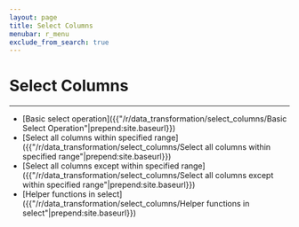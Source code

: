 ```yaml
---
layout: page
title: Select Columns
menubar: r_menu
exclude_from_search: true
---
```


# Select Columns
-------------------------------------------------------------------------------

- [Basic select operation]({{"/r/data_transformation/select_columns/Basic Select Operation"|prepend:site.baseurl}})
- [Select all columns within specified range]({{"/r/data_transformation/select_columns/Select all columns within specified range"|prepend:site.baseurl}})
- [Select all columns except within specified range]({{"/r/data_transformation/select_columns/Select all columns except within specified range"|prepend:site.baseurl}})
- [Helper functions in select]({{"/r/data_transformation/select_columns/Helper functions in select"|prepend:site.baseurl}})

